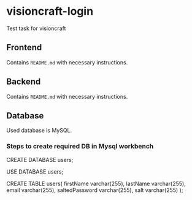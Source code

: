 # visioncraft-login

Test task for visioncraft

## Frontend

Contains `README.md` with necessary instructions.

## Backend

Contains `README.md` with necessary instructions.

## Database

Used database is MySQL.

### Steps to create required DB in Mysql workbench

CREATE DATABASE users;

USE DATABASE users;

CREATE TABLE users(
firstName varchar(255),
lastName varchar(255),
email varchar(255),
saltedPassword varchar(255),
salt varchar(255)
);
